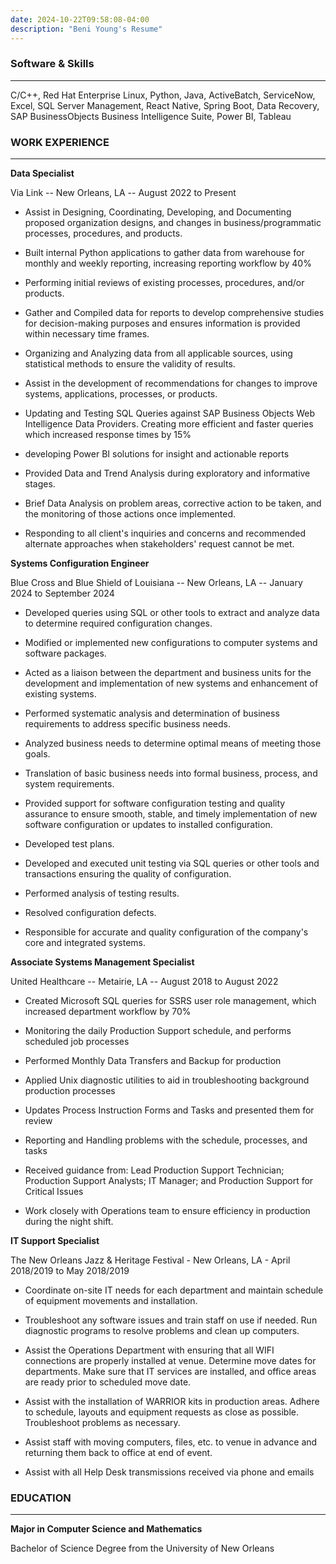 ```yaml
---
date: 2024-10-22T09:58:08-04:00
description: "Beni Young's Resume"
---
```

### Software & Skills
* * * * *
C/C++, Red Hat Enterprise Linux, Python, Java, ActiveBatch, ServiceNow, Excel, SQL Server Management, React Native, Spring Boot, Data Recovery, SAP BusinessObjects Business Intelligence Suite, Power BI, Tableau

### WORK EXPERIENCE
* * * * *
**Data Specialist**

Via Link -- New Orleans, LA -- August 2022 to Present

-   Assist in Designing, Coordinating, Developing, and Documenting proposed organization designs, and changes in business/programmatic processes, procedures, and products.

-   Built internal Python applications to gather data from warehouse for monthly and weekly reporting, increasing reporting workflow by 40%

-   Performing initial reviews of existing processes, procedures, and/or products.

-   Gather and Compiled data for reports to develop comprehensive studies for decision-making purposes and ensures information is provided within necessary time frames.

-   Organizing and Analyzing data from all applicable sources, using statistical methods to ensure the validity of results.

-   Assist in the development of recommendations for changes to improve systems, applications, processes, or products.

-   Updating and Testing SQL Queries against SAP Business Objects Web Intelligence Data Providers. Creating more efficient and faster queries which increased response times by 15%

-   developing Power BI solutions for insight and actionable reports

-   Provided Data and Trend Analysis during exploratory and informative stages.

-   Brief Data Analysis on problem areas, corrective action to be taken, and the monitoring of those actions once implemented.

-   Responding to all client's inquiries and concerns and recommended alternate approaches when stakeholders' request cannot be met.

**Systems Configuration Engineer**

Blue Cross and Blue Shield of Louisiana -- New Orleans, LA -- January 2024 to September 2024

-   Developed queries using SQL or other tools to extract and analyze data to determine required configuration changes.

-   Modified or implemented new configurations to computer systems and software packages.

-   Acted as a liaison between the department and business units for the development and implementation of new systems and enhancement of existing systems.

-   Performed systematic analysis and determination of business requirements to address specific business needs.

-   Analyzed business needs to determine optimal means of meeting those goals.

-   Translation of basic business needs into formal business, process, and system requirements.

-   Provided support for software configuration testing and quality assurance to ensure smooth, stable, and timely implementation of new software configuration or updates to installed configuration.

-   Developed test plans.

-   Developed and executed unit testing via SQL queries or other tools and transactions ensuring the quality of configuration.

-   Performed analysis of testing results.

-   Resolved configuration defects.

-   Responsible for accurate and quality configuration of the company's core and integrated systems.

**Associate Systems Management Specialist**

United Healthcare -- Metairie, LA -- August 2018 to August 2022

-   Created Microsoft SQL queries for SSRS user role management, which increased department workflow by 70%

-   Monitoring the daily Production Support schedule, and performs scheduled job processes

-   Performed Monthly Data Transfers and Backup for production

-   Applied Unix diagnostic utilities to aid in troubleshooting background production processes

-   Updates Process Instruction Forms and Tasks and presented them for review

-   Reporting and Handling problems with the schedule, processes, and tasks

-   Received guidance from: Lead Production Support Technician; Production Support Analysts; IT Manager; and Production Support for Critical Issues

-   Work closely with Operations team to ensure efficiency in production during the night shift.

**IT Support Specialist**

The New Orleans Jazz & Heritage Festival - New Orleans, LA - April 2018/2019 to May 2018/2019

-   Coordinate on-site IT needs for each department and maintain schedule of equipment movements and installation.

-   Troubleshoot any software issues and train staff on use if needed. Run diagnostic programs to resolve problems and clean up computers.

-   Assist the Operations Department with ensuring that all WIFI connections are properly installed at venue. Determine move dates for departments. Make sure that IT services are installed, and office areas are ready prior to scheduled move date.

-   Assist with the installation of WARRIOR kits in production areas. Adhere to schedule, layouts and equipment requests as close as possible. Troubleshoot problems as necessary.

-   Assist staff with moving computers, files, etc. to venue in advance and returning them back to office at end of event.

-   Assist with all Help Desk transmissions received via phone and emails

### EDUCATION
* * * * *
**Major in Computer Science and Mathematics**

Bachelor of Science Degree from the University of New Orleans